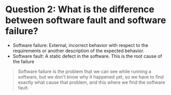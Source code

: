 # Question 2: What is the difference between software fault and software failure?

+ Software failure: External, incorrect behavior with respect to the requirements or another description of the expected behavior.
+ Software fault: A static defect in the software. This is the root cause of the failure

> Software failure is the problem that we can see while running a software, but we don't know why it happened yet, so we have to find exactly what cause that problem, and this where we find the software fault. 
